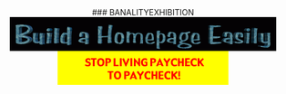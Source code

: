 <div align="center">
### BANALITYEXHIBITION
</div>
<div align="center">
<img src="https://raw.githubusercontent.com/banalityexhibition/banalityexhibition/main/img/homepage.gif" alt="it's easy" align="center">
</div>

<div align="center">
<img src="https://raw.githubusercontent.com/banalityexhibition/banalityexhibition/main/img/make_money.gif" alt="it's easy" align="center">
</div>
<!--
**banalityexhibition/banalityexhibition** is a ✨ _special_ ✨ repository because its `README.md` (this file) appears on your GitHub profile.

